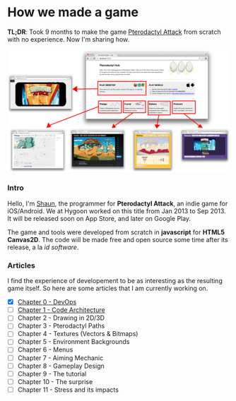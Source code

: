 How we made a game
==================

__TL;DR__: Took 9 months to make the game [Pterodactyl
Attack](http://youtu.be/uDx9aQIYfP8?t=30s) from scratch with no experience.
Now I'm sharing how.

![hub](img/hub.png)

### Intro

Hello, I'm [Shaun](http://twitter.com), the programmer for __Pterodactyl
Attack__, an indie game for iOS/Android.  We at Hygoon worked on this title
from Jan 2013 to Sep 2013.  It will be released soon on App Store, and later on
Google Play.

The game and tools were developed from scratch in __javascript__ for __HTML5
Canvas2D__.  The code will be made free and open source some time after its
release, a la _id software_.

### Articles

I find the experience of developement to be as interesting as the resulting
game itself.  So here are some articles that I am currently working on.

- [X] [Chapter 0 - DevOps](devops.md)
- [ ] [Chapter 1 - Code Architecture](architecture.md)
- [ ] Chapter 2 - Drawing in 2D/3D
- [ ] Chapter 3 - Pterodactyl Paths
- [ ] Chapter 4 - Textures (Vectors & Bitmaps)
- [ ] Chapter 5 - Environment Backgrounds
- [ ] Chapter 6 - Menus
- [ ] Chapter 7 - Aiming Mechanic
- [ ] Chapter 8 - Gameplay Design
- [ ] Chapter 9 - The tutorial
- [ ] Chapter 10 - The surprise
- [ ] Chapter 11 - Stress and its impacts
